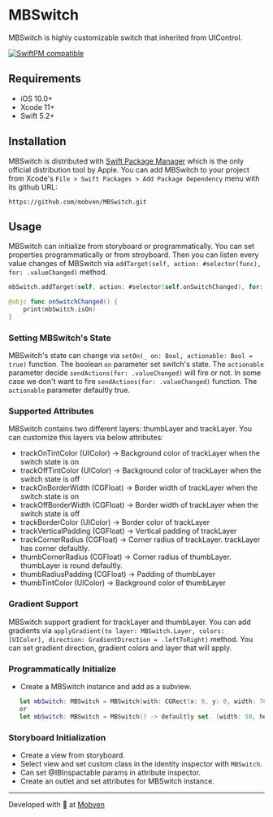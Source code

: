 # MBSwitch

MBSwitch is highly customizable switch that inherited from UIControl.

[![SwiftPM compatible](https://img.shields.io/badge/SwiftPM-compatible-brightgreen.svg)](https://swift.org/package-manager/)

## Requirements
* iOS 10.0+
* Xcode 11+
* Swift 5.2+

## Installation
MBSwitch is distributed with [Swift Package Manager](https://swift.org/package-manager/) which is the only official distribution tool by Apple. You can add MBSwitch to your project from Xcode's `File > Swift Packages > Add Package Dependency` menu with its github URL:
```
https://github.com/mobven/MBSwitch.git
```
## Usage

MBSwitch can initialize from storyboard or programmatically. You can set properties programmatically or from stroyboard. Then you can listen every value changes of MBSwitch via `addTarget(self, action: #selector(func), for: .valueChanged)` method.

```swift
mbSwitch.addTarget(self, action: #selector(self.onSwitchChanged), for: .valueChanged)

@objc func onSwitchChanged() {
    print(mbSwitch.isOn)
}
```
### Setting MBSwitch's State

MBSwitch's state can change via `setOn(_ on: Bool, actionable: Bool = true)` function. The boolean `on` parameter set switch's state. The `actionable` parameter decide `sendActions(for: .valueChanged)` will fire or not. In some case we don't want to fire `sendActions(for: .valueChanged)` function. The `actionable` parameter defaultly true.

### Supported Attributes

MBSwitch contains two different layers: thumbLayer and trackLayer. You can customize this layers via below attributes:

- trackOnTintColor (UIColor)     ->  Background color of trackLayer when the switch state is on
- trackOffTintColor (UIColor)    ->  Background color of trackLayer when the switch state is off
- trackOnBorderWidth (CGFloat)   ->  Border width of trackLayer when the switch state is on
- trackOffBorderWidth (CGFloat)  ->  Border width of trackLayer when the switch state is off
- trackBorderColor (UIColor)     ->  Border color of trackLayer
- trackVerticalPadding (CGFloat) ->  Vertical padding of trackLayer
- trackCornerRadius (CGFloat)    ->  Corner radius of trackLayer. trackLayer has corner defaultly.
- thumbCornerRadius (CGFloat)    ->  Corner radius of thumbLayer. thumbLayer is round defaultly.
- thumbRadiusPadding (CGFloat)   ->  Padding of thumbLayer
- thumbTintColor (UIColor)       ->  Background color of thumbLayer

### Gradient Support

MBSwitch support gradient for trackLayer and thumbLayer. You can add gradients via `applyGradient(to layer: MBSwitch.Layer, colors: [UIColor], direction: GradientDirection = .leftToRight)` method. You can set gradient direction, gradient colors and layer that will apply.

### Programmatically Initialize

- Create a MBSwitch instance and add as a subview.

```swift
   let mbSwitch: MBSwitch = MBSwitch(with: CGRect(x: 0, y: 0, width: 70, height: 32))
   or 
   let mbSwitch: MBSwitch = MBSwitch() -> defaultly set. (width: 50, height: 26)
```

### Storyboard Initialization

- Create a view from storyboard.
- Select view and set custom class in the identity inspector with `MBSwitch`.
- Can set @IBInspactable params in attribute inspector.
- Create an outlet and set attributes for MBSwitch instance.

---
Developed with 🖤 at [Mobven](https://mobven.com/)

